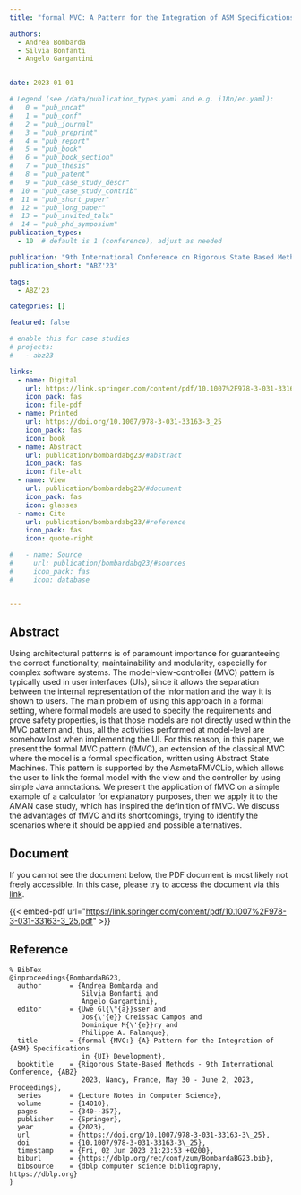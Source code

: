 ```yaml
---
title: "formal MVC: A Pattern for the Integration of ASM Specifications in UI Development"

authors:
  - Andrea Bombarda
  - Silvia Bonfanti
  - Angelo Gargantini


date: 2023-01-01

# Legend (see /data/publication_types.yaml and e.g. i18n/en.yaml): 
#   0 = "pub_uncat"
#   1 = "pub_conf"
#   2 = "pub_journal"
#   3 = "pub_preprint"
#   4 = "pub_report"
#   5 = "pub_book"
#   6 = "pub_book_section"
#   7 = "pub_thesis"
#   8 = "pub_patent"
#   9 = "pub_case_study_descr"
#  10 = "pub_case_study_contrib"
#  11 = "pub_short_paper"
#  12 = "pub_long_paper"
#  13 = "pub_invited_talk"
#  14 = "pub_phd_symposium"
publication_types:
  - 10  # default is 1 (conference), adjust as needed

publication: "9th International Conference on Rigorous State Based Methods (ABZ'23)"
publication_short: "ABZ'23"

tags:
  - ABZ'23

categories: []

featured: false

# enable this for case studies
# projects:
#   - abz23

links:
  - name: Digital
    url: https://link.springer.com/content/pdf/10.1007%2F978-3-031-33163-3_25.pdf
    icon_pack: fas
    icon: file-pdf
  - name: Printed
    url: https://doi.org/10.1007/978-3-031-33163-3_25
    icon_pack: fas
    icon: book
  - name: Abstract
    url: publication/bombardabg23/#abstract
    icon_pack: fas
    icon: file-alt
  - name: View
    url: publication/bombardabg23/#document
    icon_pack: fas
    icon: glasses
  - name: Cite
    url: publication/bombardabg23/#reference
    icon_pack: fas
    icon: quote-right

#   - name: Source
#     url: publication/bombardabg23/#sources
#     icon_pack: fas
#     icon: database


---
```


## Abstract

Using architectural patterns is of paramount importance for guaranteeing the correct functionality, maintainability and modularity, especially for complex software systems. The model-view-controller (MVC) pattern is typically used in user interfaces (UIs), since it allows the separation between the internal representation of the information and the way it is shown to users. The main problem of using this approach in a formal setting, where formal models are used to specify the requirements and prove safety properties, is that those models are not directly used within the MVC pattern and, thus, all the activities performed at model-level are somehow lost when implementing the UI. For this reason, in this paper, we present the formal MVC pattern (fMVC), an extension of the classical MVC where the model is a formal specification, written using Abstract State Machines. This pattern is supported by the AsmetaFMVCLib, which allows the user to link the formal model with the view and the controller by using simple Java annotations. We present the application of fMVC on a simple example of a calculator for explanatory purposes, then we apply it to the AMAN case study, which has inspired the definition of fMVC. We discuss the advantages of fMVC and its shortcomings, trying to identify the scenarios where it should be applied and possible alternatives.

## Document

If you cannot see the document below, the PDF document is most likely not freely accessible. In this case, please try to access the document via this <a href="https://link.springer.com/content/pdf/10.1007%2F978-3-031-33163-3_25.pdf">link</a>.

{{< embed-pdf url="https://link.springer.com/content/pdf/10.1007%2F978-3-031-33163-3_25.pdf" >}}

## Reference

```
% BibTex
@inproceedings{BombardaBG23,
  author       = {Andrea Bombarda and
                  Silvia Bonfanti and
                  Angelo Gargantini},
  editor       = {Uwe Gl{\"{a}}sser and
                  Jos{\'{e}} Creissac Campos and
                  Dominique M{\'{e}}ry and
                  Philippe A. Palanque},
  title        = {formal {MVC:} {A} Pattern for the Integration of {ASM} Specifications
                  in {UI} Development},
  booktitle    = {Rigorous State-Based Methods - 9th International Conference, {ABZ}
                  2023, Nancy, France, May 30 - June 2, 2023, Proceedings},
  series       = {Lecture Notes in Computer Science},
  volume       = {14010},
  pages        = {340--357},
  publisher    = {Springer},
  year         = {2023},
  url          = {https://doi.org/10.1007/978-3-031-33163-3\_25},
  doi          = {10.1007/978-3-031-33163-3\_25},
  timestamp    = {Fri, 02 Jun 2023 21:23:53 +0200},
  biburl       = {https://dblp.org/rec/conf/zum/BombardaBG23.bib},
  bibsource    = {dblp computer science bibliography, https://dblp.org}
}


```

<!-- # add information for case study papers (if available)
## Sources

- **Used formal method:**
  [ASM](/method/asm)
- **Resources and tools:**
  Asmeta

For more information, please contact the <a href ="mailto:silvia.bonfanti@unibg.it;arcaini@nii.ac.jp;angelo.gargantini@unibg.it;scandurra@unibg.it;elvinia.riccobene@unimi.it">authors</a>-->

